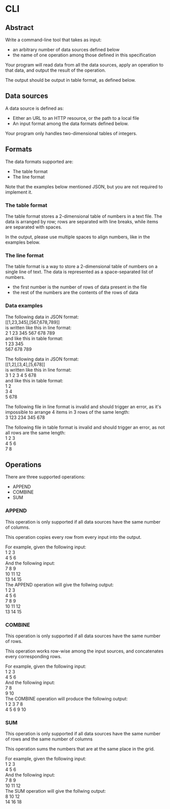 # CLI

## Abstract

Write a command-line tool that takes as input:

- an arbitrary number of data sources defined below
- the name of one operation among those defined in this specification

Your program will read data from all the data sources, apply an operation to
that data, and output the result of the operation.

The output should be output in table format, as defined below.

## Data sources

A data source is defined as:
- Either an URL to an HTTP resource, or the path to a local file
- An input format among the data formats defined below.

Your program only handles two-dimensional tables of integers.

## Formats

The data formats supported are:
- The table format
- The line format

Note that the examples below mentioned JSON, but you are not required to
implement it.

### The table format

The table format stores a 2-dimensional table of numbers in a text file. The
data is arranged by row; rows are separated with line breaks, while items are
separated with spaces.

In the output, please use multiple spaces to align numbers, like in the
examples below.

### The line format

The table format is a way to store a 2-dimensional table of numbers on a single
line of text.  The data is represented as a space-separated list of numbers.

- the first number is the number of rows of data present in the file
- the rest of the numbers are the contents of the rows of data

### Data examples

The following data in JSON format:<br/>
  [[1,23,345],[567,678,789]]<br/>
is written like this in line format:<br/>
  2 1 23 345 567 678 789<br/>
and like this in table format:<br/>
    1  23 345<br/>
  567 678 789

The following data in JSON format:<br/>
  [[1,2],[3,4],[5,678]]<br/>
is written like this in line format:<br/>
  3 1 2 3 4 5 678<br/>
and like this in table format:<br/>
  1   2<br/>
  3   4<br/>
  5 678

The following file in line format is invalid and should trigger an error, as
it's impossible to arrange 4 items in 3 rows of the same length:<br/>
  3 123 234 345 678<br/>

The following file in table format is invalid and should trigger an error, as not all rows are the same length:<br/>
  1 2 3<br/>
  4 5 6<br/>
  7 8

## Operations

There are three supported operations:

- APPEND
- COMBINE
- SUM

### APPEND

This operation is only supported if all data sources have the same number of columns.

This operation copies every row from every input into the output.

For example, given the following input:<br/>
    1 2 3<br/>
    4 5 6<br/>
And the following input:<br/>
     7  8  9<br/>
    10 11 12<br/>
    13 14 15<br/>
The APPEND operation will give the follwing output:<br/>
     1  2  3<br/>
     4  5  6<br/>
     7  8  9<br/>
    10 11 12<br/>
    13 14 15<br/>

### COMBINE

This operation is only supported if all data sources have the same number of rows.

This operation works row-wise among the input sources, and concatenates every corresponding rows.

For example, given the following input:<br/>
    1 2 3<br/>
    4 5 6<br/>
And the following input:<br/>
    7  8<br/>
    9 10<br/>
The COMBINE operation will produce the following output:<br/>
    1 2 3 7  8<br/>
    4 5 6 9 10<br/>

### SUM

This operation is only supported if all data sources have the same number of
rows and the same number of columns

This operation sums the numbers that are at the same place in the grid.

For example, given the following input:<br/>
    1 2 3<br/>
    4 5 6<br/>
And the following input:<br/>
     7  8  9<br/>
    10 11 12<br/>
The SUM operation will give the follwing output:<br/>
     8 10 12<br/>
    14 16 18<br/>

